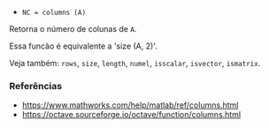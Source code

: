 - `NC = columns (A)`

Retorna o número de colunas de `A`.

Essa funcão é equivalente a 'size (A, 2)'.

Veja também: `rows`, `size`, `length`, `numel`, `isscalar`, `isvector`,
`ismatrix`.

### Referências

- https://www.mathworks.com/help/matlab/ref/columns.html
- https://octave.sourceforge.io/octave/function/columns.html
